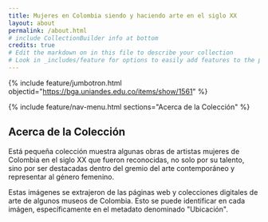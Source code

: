 ```yaml
---
title: Mujeres en Colombia siendo y haciendo arte en el siglo XX
layout: about
permalink: /about.html
# include CollectionBuilder info at bottom
credits: true
# Edit the markdown on in this file to describe your collection
# Look in _includes/feature for options to easily add features to the page
---
```


{% include feature/jumbotron.html objectid="https://bga.uniandes.edu.co/items/show/1561" %}

{% include feature/nav-menu.html sections="Acerca de la Colección" %}

## Acerca de la Colección

Está pequeña colección muestra algunas obras de artistas mujeres de Colombia en el siglo XX que fueron reconocidas, no solo por su talento, sino por ser destacadas dentro del gremio del arte contemporáneo y representar al género femenino.

Estas imágenes se extrajeron de las páginas web y colecciones digitales de arte de algunos museos de Colombia. Esto se puede identificar en cada imágen, específicamente en el metadato denominado "Ubicación".


